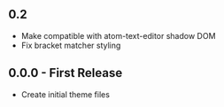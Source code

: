 ## 0.2
* Make compatible with atom-text-editor shadow DOM
* Fix bracket matcher styling

## 0.0.0 - First Release
* Create initial theme files
